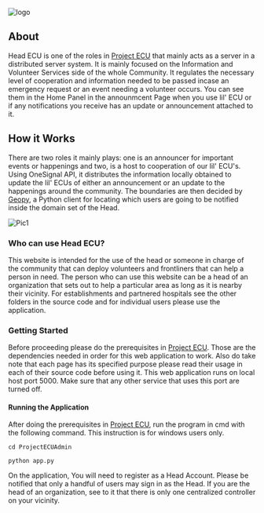 ![logo]()

 
## About
Head ECU is one of the roles in [Project ECU](https://github.com/spitzc32/Project-ECU) that mainly acts as a server in a distributed server system. It is mainly focused on the Information and Volunteer Services side of the whole Community. It regulates the necessary level of cooperation and information needed to be passed incase an emergency request or an event needing a volunteer occurs. You can see them in the Home Panel in the announmcent Page when you use lil' ECU or if any notifications you receive has an update or announcement attached to it.       

## How it Works
There are two roles it mainly plays: one is an announcer for important events or happenings and two, is a host to cooperation of our lil' ECU's. Using OneSignal API, it distributes the information locally obtained to update the lil' ECUs of either an announcement or an update to the happenings around the community. The boundaries are then decided by [Geopy](https://geopy.readthedocs.io/en/stable/), a Python client for locating which users are going to be notified inside the domain set of the Head.           

![Pic1]()

### Who can use Head ECU?
This website is intended for the use of the head or someone in charge of the community that can deploy volunteers and frontliners that can help a person in need. The person who can use this website can be a head of an organization that sets out to help a particular area as long as it is nearby their vicinity. For establishments and partnered hospitals see the other folders in the source code and for individual users please use the application.

### Getting Started
Before proceeding please do the prerequisites in [Project ECU](https://github.com/spitzc32/Project-ECU). Those are the dependencies needed in order for this web application to work. Also do take note that each page has its specified purpose please read their usage in each of their source code before using it. This web application runs on local host port 5000. Make sure that any other service that uses this port are turned off. 

#### Running the Application
After doing the prerequisites in [Project ECU](https://github.com/spitzc32/Project-ECU), run the program in cmd with the following command. This instruction is for windows users only. 

```running
cd ProjectECUAdmin

python app.py
```

On the application, You will need to register as a Head Account. Please be notified that only a handful of users may sign in as the Head. If you are the head of an organization, see to it that there is only one centralized controller on your vicinity.










